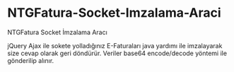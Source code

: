 # NTGFatura-Socket-Imzalama-Araci
NTGFatura Socket İmzalama Aracı

jQuery Ajax ile sokete yolladığınız E-Faturaları java yardımı ile imzalayarak size cevap olarak geri döndürür.
Veriler base64 encode/decode yöntemi ile gönderilip alınır.

